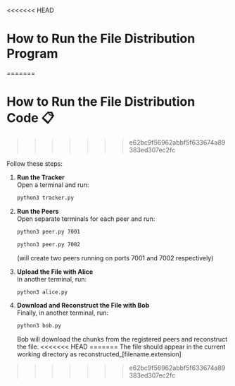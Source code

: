 
<<<<<<< HEAD
# How to Run the File Distribution Program
=======
# How to Run the File Distribution Code 📋
>>>>>>> e62bc9f56962abbf5f633674a89383ed307ec2fc

Follow these steps:

1. **Run the Tracker**  
   Open a terminal and run:
   ```bash
   python3 tracker.py
   ```

2. **Run the Peers**  
   Open separate terminals for each peer and run:
   ```bash
   python3 peer.py 7001
   ```
   ```bash
   python3 peer.py 7002
   ```
   (will create two peers running on ports 7001 and 7002 respectively)

3. **Upload the File with Alice**  
   In another terminal, run:
   ```bash
   python3 alice.py
   ```

4. **Download and Reconstruct the File with Bob**  
   Finally, in another terminal, run:
   ```bash
   python3 bob.py
   ```
   Bob will download the chunks from the registered peers and reconstruct the file.
<<<<<<< HEAD
=======
   The file should appear in the current working directory as reconstructed_[filename.extension]
>>>>>>> e62bc9f56962abbf5f633674a89383ed307ec2fc
